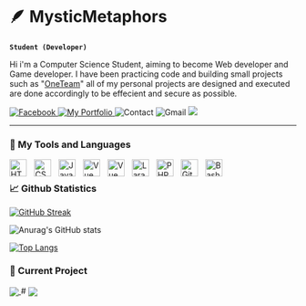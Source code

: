 # 🪶 MysticMetaphors

**`Student (Developer)`**

Hi i'm a Computer Science Student, aiming to become Web developer and Game developer. I have been practicing code and building small projects such as "<a href="https://github.com/MysticMetaphors/OneTeam">OneTeam</a>" all of my personal projects are designed and executed are done accordingly to be effecient and secure as possible.


   <p align="left">
      <a href="https://www.facebook.com/vonbryan.banal.1">
         <img alt="Facebook" title="Facebook" src="https://custom-icon-badges.demolab.com/badge/-Von%20Bryan%20S.%20Bañal-plum?style=for-the-badge&logo=comment-discussion&logoColor=white"/>
      </a> 
      <a href="https://von-bryan.vercel.app/">
         <img alt="My Portfolio" title="My Portfolio" src="https://custom-icon-badges.demolab.com/badge/-My%Portfolio-blue?style=for-the-badge&logo=language_24dp_666666_fill0_wght400_grad0_opsz24&logoColor=black"/>
      </a> 
      <img alt="Contact" title="Contact" src="https://custom-icon-badges.demolab.com/badge/-+63--960--687--4147-orange?style=for-the-badge&logo=phone&logoColor=white"/>
      <img alt="Gmail" title="Gmail" src="https://custom-icon-badges.demolab.com/badge/-vonbanalbryan18v@gmail.com-red?style=for-the-badge&logo=mention&logoColor=white"/>
      <a href="https://github.com/MysticMetaphors?tab=repositories">
         <img src="https://custom-icon-badges.demolab.com/badge/-My%20Repos-blue?style=for-the-badge&logoColor=white&logo=repo"/>
      </a> 
   </p>
   
---

### 🧰 My Tools and Languages 

<img align="left" alt="HTML" width="30px" style="padding-right:10px;" src="https://cdn.jsdelivr.net/gh/devicons/devicon/icons/html5/html5-original.svg" />
<img align="left" alt="CSS" width="30px" style="padding-right:10px;" src="https://cdn.jsdelivr.net/gh/devicons/devicon/icons/css3/css3-original.svg" />
<img align="left" alt="JavaScript" width="30px" style="padding-right:10px;" src="https://cdn.jsdelivr.net/gh/devicons/devicon/icons/javascript/javascript-plain.svg" />
<!-- <img align="left" alt="React" width="30px" style="padding-right:10px;" src="https://cdn.jsdelivr.net/gh/devicons/devicon/icons/react/react-original.svg" /> -->
<img align="left" alt="Vue" width="30px" style="padding-right:10px;" src="https://cdn.jsdelivr.net/gh/devicons/devicon@latest/icons/vuejs/vuejs-original.svg" />    
<img align="left" alt="Vue" width="30px" style="padding-right:10px;" src="https://cdn.jsdelivr.net/gh/devicons/devicon@latest/icons/react/react-original.svg" />
          
<img align="left" alt="Laravel" width="30px" style="padding-right:10px;" src="https://cdn.jsdelivr.net/gh/devicons/devicon@latest/icons/laravel/laravel-original.svg" />  
<!-- <img align="left" alt="CodeIgniter" width="30px" style="padding-right:10px;" src="https://cdn.jsdelivr.net/gh/devicons/devicon@latest/icons/codeigniter/codeigniter-plain.svg" /> -->
<!-- <img align="left" alt="Godot" width="30px" style="padding-right:10px;" src="https://cdn.jsdelivr.net/gh/devicons/devicon@latest/icons/godot/godot-original.svg" /> -->
<img align="left" alt="PHP" width="30px" style="padding-right:10px;" src="https://cdn.jsdelivr.net/gh/devicons/devicon@latest/icons/php/php-original.svg" />  
<!-- <img align="left" alt="C++" width="30px" style="padding-right:10px;" src="https://cdn.jsdelivr.net/gh/devicons/devicon@latest/icons/cplusplus/cplusplus-original.svg" /> -->
<!-- <img align="left" alt="GitHub" width="30px" style="padding-right:10px;" src="https://cdn.jsdelivr.net/gh/devicons/devicon/icons/github/github-original.svg" /> -->
<img align="left" alt="Git" width="30px" style="padding-right:10px;" src="https://cdn.jsdelivr.net/gh/devicons/devicon/icons/git/git-original.svg" />
<img align="left" alt="Bash" width="30px" style="padding-right:10px;" src="https://cdn.jsdelivr.net/gh/devicons/devicon/icons/bash/bash-original.svg" />
<br 

#

### 📈 Github Statistics

[![GitHub Streak](https://streak-stats.demolab.com?user=MysticMetaphors&theme=dark&short_numbers=true)](https://git.io/streak-stats)

![Anurag's GitHub stats](https://my-github-stats-git-main-mysticmetaphors-projects.vercel.app/api?username=MysticMetaphors&show_icons=true&theme=gruvbox)
   
[![Top Langs](https://my-github-stats-git-main-mysticmetaphors-projects.vercel.app/api/top-langs/?username=MysticMetaphors&theme=gruvbox)](https://github.com/anuraghazra/github-readme-stats)

### 📂 Current Project

<div style="display: block; flex-direction: row;">
<!--    [![Readme Card](https://github-readme-stats.vercel.app/api/pin/?username=MysticMetaphors&repo=)](https://github.com/MysticMetaphors/OneTeam) -->
   <a href="https://github.com/MysticMetaphors/OneTeam">
     <img align="center" src="https://github-readme-stats.vercel.app/api/pin/?username=MysticMetaphors&repo=OneTeam&theme=gruvbox" />
   </a>
   #
   <a href="https://github.com/MysticMetaphors/PixelForge">
     <img align="center" src="https://github-readme-stats.vercel.app/api/pin/?username=MysticMetaphors&repo=PixelForge&theme=gruvbox" />
   </a>
<!--    [![Readme Card](https://github-readme-stats.vercel.app/api/pin/?username=MysticMetaphors&repo=)](https://github.com/MysticMetaphors/PixelForge) -->
</div>



